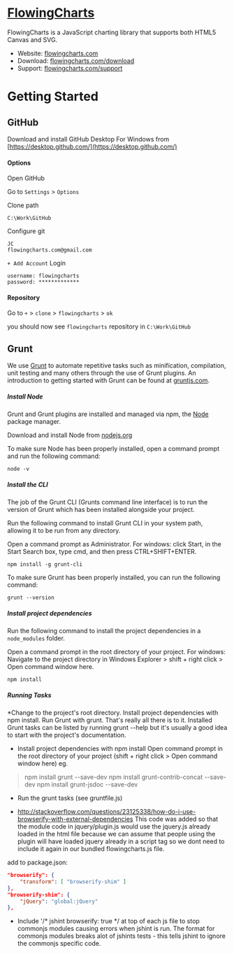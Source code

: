 # [FlowingCharts](http://www.flowingcharts.com/)

FlowingCharts is a JavaScript charting library that supports both HTML5 Canvas and SVG.

* Website: [flowingcharts.com](http://www.flowingcharts.com/)
* Download: [flowingcharts.com/download](http://www.flowingcharts.com/download)
* Support: [flowingcharts.com/support](http://www.flowingcharts.com/support)

# Getting Started



## GitHub

Download and install GitHub Desktop For Windows from [https://desktop.github.com/](https://desktop.github.com/)

#### Options

Open GitHub

Go to `Settings` > `Options`

Clone path
```
C:\Work\GitHub
```

Configure git
```
JC
flowingcharts.com@gmail.com
```

`+ Add Account`
Login
```
username: flowingcharts
password: *************
```

#### Repository

Go to `+` > `clone` > `flowingcharts` > `ok`

you should now see `flowingcharts` repository in `C:\Work\GitHub`

## Grunt

We use [Grunt](http://gruntjs.com) to automate repetitive tasks such as minification, compilation, unit testing and many others through the use of Grunt plugins.  An introduction to getting started with Grunt can be found at [gruntjs.com](http://gruntjs.com/getting-started).

##### Install Node

Grunt and Grunt plugins are installed and managed via npm, the [Node](https://nodejs.org) package manager. 

Download and install Node from [nodejs.org](https://nodejs.org/en/)

To make sure Node has been properly installed, open a command prompt and run the following command:

```
node -v
```

##### Install the CLI

The job of the Grunt CLI (Grunts command line interface) is to run the version of Grunt which has been installed alongside your project. 

Run the following command to install Grunt CLI in your system path, allowing it to be run from any directory.

Open a command prompt as Administrator.
For windows: click Start, in the Start Search box, type cmd, and then press CTRL+SHIFT+ENTER.

```
npm install -g grunt-cli
```

To make sure Grunt has been properly installed, you can run the following command:

```
grunt --version
```

##### Install project dependencies 

Run the following command to install the project dependencies in a `node_modules` folder.

Open a command prompt in the root directory of your project.
For windows: Navigate to the project directory in Windows Explorer > shift + right click > Open command window here.

```
npm install
```

##### Running Tasks



*Change to the project's root directory.
Install project dependencies with npm install.
Run Grunt with grunt.
That's really all there is to it. Installed Grunt tasks can be listed by running grunt --help but it's usually a good idea to start with the project's documentation.





* Install project dependencies with npm install
Open command prompt in the root directory of your project (shift + right click > Open command window here)
eg.
> npm install grunt --save-dev
> npm install grunt-contrib-concat --save-dev
> npm install grunt-jsdoc --save-dev

* Run the grunt tasks (see gruntfile.js)

* http://stackoverflow.com/questions/23125338/how-do-i-use-browserify-with-external-dependencies
This code was added so that the module code in jquery/plugin.js would use the jquery.js already loaded in the html file 
because we can assume that people using the plugin will have loaded jquery already in a script tag so we dont
need to include it again in our bundled flowingcharts.js file.

add to package.json:

```json
"browserify": {
    "transform": [ "browserify-shim" ]
},
"browserify-shim": {
    "jQuery": "global:jQuery"
},
```

* Include '/* jshint browserify: true */ at top of each js file to stop commonjs modules causing errors when jshint is run.
The format for commonjs modules breaks alot of jshints tests - this tells jshint to ignore the commonjs specific code.
